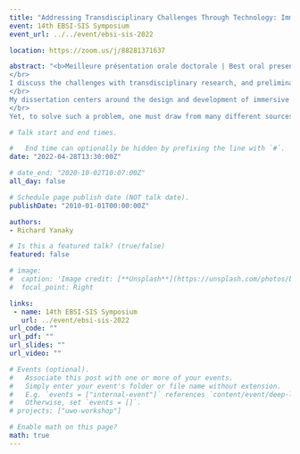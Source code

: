 ```yaml
---
title: "Addressing Transdisciplinary Challenges Through Technology: Immersive Soundscape Planning Tools"
event: 14th EBSI-SIS Symposium
event_url: ../../event/ebsi-sis-2022

location: https://zoom.us/j/88281371637

abstract: "<b>Meilleure présentation orale doctorale | Best oral presentation for PhD student</b>
</br>
I discuss the challenges with transdisciplinary research, and preliminary results of my own transdisciplinary work in progress. Through this, I hope to share methods for productively engaging with those from different fields, as well as professionals outside of academia.
</br>
My dissertation centers around the design and development of immersive tools (e.g., Virtual Reality (VR)) to help non-sound professionals plan for better sounding public spaces. Currently, Professionals of the Built Environment (PBEs) (e.g., urban planners and designers do not have adequate access to sound-planning tools; they primarily focus on maximum allowable sound levels, as opposed to creating a pleasant auditory experience for city users. Unfortunately, this lack of sound-planning by PBEs discounts the significant benefits to be had when sounds are properly planned for. Examples include promoting public space utilization, fostering social interactions, and promoting stress recovery by providing a calm environment.
</br>
Yet, to solve such a problem, one must draw from many different sources: software development for the tool (computer science); the auditory experience (psychoacoustics); city planning (e.g., urban design and planning); the needs of the city users (sociology), etc. Such a problem requires not only an interdisciplinary solution that considers the above fields, but rather a transdisciplinary solution, as this research must be grounded in the pragmatic needs of professionals from outside of academia, in order to facilitate future adoption and change that may benefit society."

# Talk start and end times.

#   End time can optionally be hidden by prefixing the line with `#`.
date: "2022-04-28T13:30:00Z"

# date_end: "2020-10-02T10:07:00Z"
all_day: false

# Schedule page publish date (NOT talk date).
publishDate: "2010-01-01T00:00:00Z"

authors:
- Richard Yanaky

# Is this a featured talk? (true/false)
featured: false

# image:
#  caption: 'Image credit: [**Unsplash**](https://unsplash.com/photos/bzdhc5b3Bxs)'
#  focal_point: Right

links:
 - name: 14th EBSI-SIS Symposium
   url: ../event/ebsi-sis-2022
url_code: ""
url_pdf: ""
url_slides: ""
url_video: ""

# Events (optional).
#   Associate this post with one or more of your events.
#   Simply enter your event's folder or file name without extension.
#   E.g. `events = ["internal-event"]` references `content/event/deep-learning/index.md`.
#   Otherwise, set `events = []`.
# projects: ["uwo-workshop"]

# Enable math on this page?
math: true
---
```

